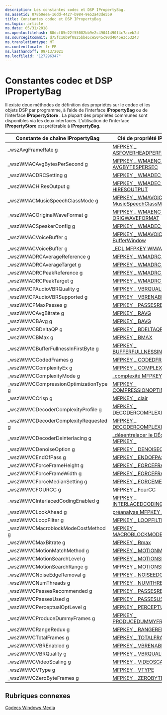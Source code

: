 ```yaml
---
description: Les constantes codec et DSP IPropertyBag.
ms.assetid: 078b0eea-16dd-4427-b984-9e52a43de559
title: Constantes codec et DSP IPropertyBag
ms.topic: article
ms.date: 05/31/2018
ms.openlocfilehash: 88dcf85e22f55082bb9e2c49041490f4c7aceb2d
ms.sourcegitcommit: d75fc10b9f0825bbe5ce5045c90d4045e3c53243
ms.translationtype: MT
ms.contentlocale: fr-FR
ms.lasthandoff: 09/13/2021
ms.locfileid: "127296347"
---
```

# <a name="codec-and-dsp-ipropertybag-constants"></a>Constantes codec et DSP IPropertyBag

Il existe deux méthodes de définition des propriétés sur le codec et les objets DSP par programme, à l’aide de l’interface **IPropertyBag** ou de l’interface **IPropertyStore** . La plupart des propriétés communes sont disponibles via les deux interfaces. L’utilisation de l’interface **IPropertyStore** est préférable à **IPropertyBag**.



| Constante de chaîne IPropertyBag          | Clé de propriété IPropertyStore                                                                         |
|---------------------------------------|-----------------------------------------------------------------------------------------------------|
| \_wszAvgFrameRate g                    | [MFPKEY \_ ASFOVERHEADPERFRAME](mfpkey-asfoverheadperframeproperty.md)                               |
| \_wszWMACAvgBytesPerSecond g           | [MFPKEY \_ WMAENC \_ AVGBYTESPERSEC](mfpkey-wmaenc-avgbytespersecproperty.md)                          |
| \_wszWMACDRCSetting g                  | [MFPKEY \_ WMADEC \_ DRCMODE](mfpkey-wmadec-drcmodeproperty.md)                                        |
| \_wszWMACHiResOutput g                 | [MFPKEY \_ WMADEC \_ HIRESOUTPUT](mfpkey-wmadec-hiresoutputproperty.md)                                |
| \_wszWMACMusicSpeechClassMode g        | [MFPKEY \_ WMAVOICE \_ enc \_ MusicSpeechClassMode](mfpkey-wmavoice-enc-musicspeechclassmodeproperty.md) |
| \_wszWMACOriginalWaveFormat g          | [MFPKEY \_ WMAENC \_ ORIGWAVEFORMAT](mfpkey-wmaenc-origwaveformatproperty.md)                          |
| \_wszWMACSpeakerConfig g               | [MFPKEY \_ WMADEC \_ SPKRCFG](mfpkey-wmadec-spkrcfgproperty.md)                                        |
| \_wszWMACVoiceBuffer g                 | [MFPKEY \_ WMAVOICE \_ enc \_ BufferWindow](mfpkey-wmavoice-enc-bufferwindowproperty.md)                 |
| \_wszWMACVoiceBuffer g                 | [\_EDL MFPKEY WMAVOICE \_ enc \_](mfpkey-wmavoice-enc-edlproperty.md)                                   |
| \_wszWMADRCAverageReference g          | [MFPKEY \_ WMADRC \_ AVGREF](mfpkey-wmadrc-avgrefproperty.md)                                          |
| \_wszWMADRCAverageTarget g             | [MFPKEY \_ WMADRC \_ AVGTARGET](mfpkey-wmadrc-avgtargetproperty.md)                                    |
| \_wszWMADRCPeakReference g             | [MFPKEY \_ WMADRC \_ PEAKREF](mfpkey-wmadrc-peakrefproperty.md)                                        |
| \_wszWMADRCPeakTarget g                | [MFPKEY \_ WMADRC \_ PEAKTARGET](mfpkey-wmadrc-peaktargetproperty.md)                                  |
| \_wszWMCPAudioVBRQuality g             | [MFPKEY \_ VBRQUALITY](mfpkey-vbrqualityproperty.md)                                                 |
| \_wszWMCPAudioVBRSupported g           | [MFPKEY \_ VBRENABLED](mfpkey-vbrenabledproperty.md)                                                 |
| \_wszWMCPMaxPasses g                   | [MFPKEY \_ PASSESRECOMMENDED](mfpkey-passesrecommendedproperty.md)                                   |
| \_wszWMVCAvgBitrate g                  | [MFPKEY \_ RAVG](mfpkey-ravgproperty.md)                                                             |
| \_wszWMVCBAvg g                        | [MFPKEY \_ BAVG](mfpkey-bavgproperty.md)                                                             |
| \_wszWMVCBDeltaQP g                    | [MFPKEY \_ BDELTAQP](mfpkey-bdeltaqpproperty.md)                                                     |
| \_wszWMVCBMax g                        | [MFPKEY \_ BMAX](mfpkey-bmaxproperty.md)                                                             |
| \_wszWMVCBufferFullnessInFirstByte g   | [MFPKEY \_ BUFFERFULLNESSINFIRSTBYTE](mfpkey-bufferfullnessinfirstbyteproperty.md)                   |
| \_wszWMVCCodedFrames g                 | [MFPKEY \_ CODEDFRAMES](mfpkey-codedframesproperty.md)                                               |
| \_wszWMVCComplexityEx g                | [MFPKEY \_ COMPLEXITYEX](mfpkey-complexityexproperty.md)                                             |
| \_wszWMVCComplexityMode g              | [\_complexité MFPKEY](mfpkey-complexityproperty.md)                                                 |
| \_wszWMVCCompressionOptimizationType g | [MFPKEY \_ COMPRESSIONOPTIMIZATIONTYPE](mfpkey-compressionoptimizationtypeproperty.md)               |
| \_wszWMVCCrisp g                       | [MFPKEY \_ clair](mfpkey-crispproperty.md)                                                           |
| \_wszWMVCDecoderComplexityProfile g    | [MFPKEY \_ DECODERCOMPLEXITYPROFILE](mfpkey-decodercomplexityprofileproperty.md)                     |
| \_wszWMVCDecoderComplexityRequested g  | [MFPKEY \_ DECODERCOMPLEXITYREQUESTED](mfpkey-decodercomplexityrequestedproperty.md)                 |
| \_wszWMVCDecoderDeinterlacing g        | [\_désentrelacer le DÉcodeur MFPKEY \_](mfpkey-decoder-deinterlacingproperty.md)                          |
| \_wszWMVCDenoiseOption g               | [MFPKEY \_ DENOISEOPTION](mfpkey-denoiseoptionproperty.md)                                           |
| \_wszWMVCEndOfPass g                   | [MFPKEY \_ ENDOFPASS](mfpkey-endofpassproperty.md)                                                   |
| \_wszWMVCForceFrameHeight g            | [MFPKEY \_ FORCEFRAMEHEIGHT](mfpkey-forceframeheightproperty.md)                                     |
| \_wszWMVCForceFrameWidth g             | [MFPKEY \_ FORCEFRAMEWIDTH](mfpkey-forceframewidthproperty.md)                                       |
| \_wszWMVCForceMedianSetting g          | [MFPKEY \_ FORCEMEDIANSETTING](mfpkey-forcemediansettingproperty.md)                                 |
| \_wszWMVCFOURCC g                      | [MFPKEY \_ FourCC](mfpkey-fourccproperty.md)                                                         |
| \_wszWMVCInterlacedCodingEnabled g     | [MFPKEY \_ INTERLACEDCODINGENABLED](mfpkey-interlacedcodingenabledproperty.md)                       |
| \_wszWMVCLookAhead g                   | [préanalyse MFPKEY \_](mfpkey-lookaheadproperty.md)                                                   |
| \_wszWMVCLoopFilter g                  | [MFPKEY \_ LOOPFILTER](mfpkey-loopfilterproperty.md)                                                 |
| \_wszWMVCMacroblockModeCostMethod g    | [MFPKEY \_ MACROBLOCKMODECOSTMETHOD](mfpkey-macroblockmodecostmethodproperty.md)                     |
| \_wszWMVCMaxBitrate g                  | [MFPKEY \_ Rmax](mfpkey-rmaxproperty.md)                                                             |
| \_wszWMVCMotionMatchMethod g           | [MFPKEY \_ MOTIONMATCHMETHOD](mfpkey-motionmatchmethodproperty.md)                                   |
| \_wszWMVCMotionSearchLevel g           | [MFPKEY \_ MOTIONSEARCHLEVEL](mfpkey-motionsearchlevelproperty.md)                                   |
| \_wszWMVCMotionSearchRange g           | [MFPKEY \_ MOTIONSEARCHRANGE](mfpkey-motionsearchrangeproperty.md)                                   |
| \_wszWMVCNoiseEdgeRemoval g            | [MFPKEY \_ NOISEEDGEREMOVAL](mfpkey-noiseedgeremovalproperty.md)                                     |
| \_wszWMVCNumThreads g                  | [MFPKEY \_ NUMTHREADS](mfpkey-numthreadsproperty.md)                                                 |
| \_wszWMVCPassesRecommended g           | [MFPKEY \_ PASSESRECOMMENDED](mfpkey-passesrecommendedproperty.md)                                   |
| \_wszWMVCPassesUsed g                  | [MFPKEY \_ PASSESUSED](mfpkey-passesusedproperty.md)                                                 |
| \_wszWMVCPerceptualOptLevel g          | [MFPKEY \_ PERCEPTUALOPTLEVEL](mfpkey-perceptualoptlevelproperty.md)                                 |
| \_wszWMVCProduceDummyFrames g          | [MFPKEY \_ PRODUCEDUMMYFRAMES](mfpkey-producedummyframesproperty.md)                                 |
| \_wszWMVCRangeRedux g                  | [MFPKEY \_ RANGEREDUX](mfpkey-rangereduxproperty.md)                                                 |
| \_wszWMVCTotalFrames g                 | [MFPKEY \_ TOTALFRAMES](mfpkey-totalframesproperty.md)                                               |
| \_wszWMVCVBREnabled g                  | [MFPKEY \_ VBRENABLED](mfpkey-vbrenabledproperty.md)                                                 |
| \_wszWMVCVBRQuality g                  | [MFPKEY \_ VBRQUALITY](mfpkey-vbrqualityproperty.md)                                                 |
| \_wszWMVCVideoScaling g                | [MFPKEY \_ VIDEOSCALING](mfpkey-videoscalingproperty.md)                                             |
| \_wszWMVCVType g                       | [MFPKEY \_ VTYPE](mfpkey-vtypeproperty.md)                                                           |
| \_wszWMVCZeroByteFrames g              | [MFPKEY \_ ZEROBYTEFRAMES](mfpkey-zerobyteframesproperty.md)                                         |



 

## <a name="related-topics"></a>Rubriques connexes

<dl> <dt>

[Codecs Windows Media](windows-media-codecs.md)
</dt> </dl>

 

 



